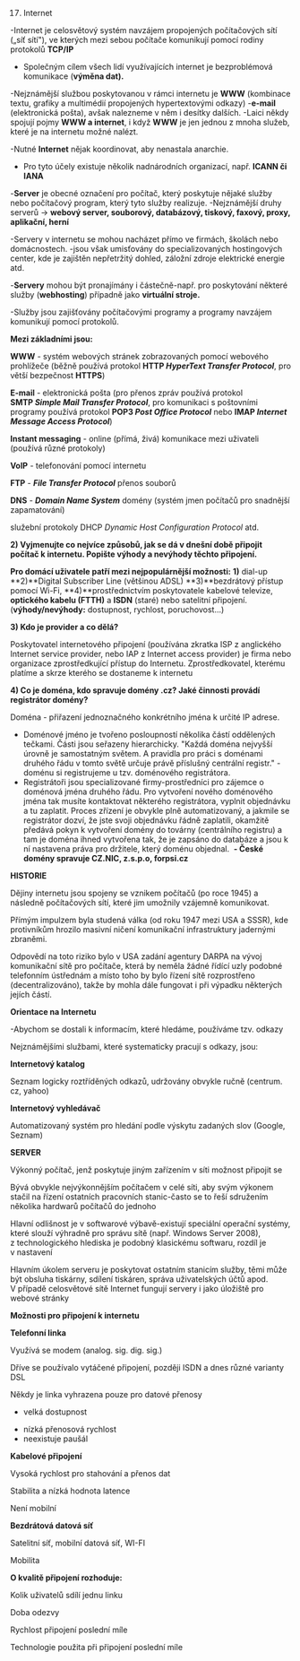 17. Internet

-Internet je celosvětový systém navzájem propojených počítačových sítí
(„síť sítí"), ve kterých mezi sebou počítače komunikují pomocí rodiny
protokolů **TCP/IP**
- Společným cílem všech lidí využívajících internet je bezproblémová
komunikace (**výměna dat).**

-Nejznámější službou poskytovanou v rámci internetu je **WWW**
(kombinace textu, grafiky a multimédií propojených hypertextovými
odkazy)
-**e-mail** (elektronická pošta), avšak nalezneme v něm i desítky
dalších.
-Laici někdy spojují pojmy **WWW a internet**, i když **WWW** je jen
jednou z mnoha služeb, které je na internetu možné nalézt.

-Nutné **Internet** nějak koordinovat, aby nenastala anarchie.
- Pro tyto účely existuje několik nadnárodních organizací, např.
**ICANN či IANA**

-**Server** je obecné označení pro počítač, který poskytuje nějaké
služby nebo počítačový program, který tyto služby realizuje.
-Nejznámější druhy serverů → **webový server, souborový, databázový,
tiskový, faxový, proxy, aplikační, herní**

-Servery v internetu se mohou nacházet přímo ve firmách, školách nebo
domácnostech.
-jsou však umisťovány do specializovaných hostingových center, kde je
zajištěn nepřetržitý dohled, záložní zdroje elektrické energie atd.

-**Servery** mohou být pronajímány i částečně-např. pro poskytování
některé služby (**webhosting**) případně jako **virtuální stroje.**

-Služby jsou zajišťovány počítačovými programy a programy navzájem
komunikují pomocí protokolů.

**Mezi základními jsou:**

**WWW** - systém webových stránek zobrazovaných pomocí webového
prohlížeče (běžně používá protokol **HTTP *HyperText Transfer
Protocol***, pro větší bezpečnost **HTTPS**)

**E-mail** - elektronická pošta (pro přenos zpráv používá protokol
**SMTP *Simple Mail Transfer Protocol***, pro komunikaci s poštovními
programy používá protokol **POP3 *Post Office Protocol*** nebo
**IMAP *Internet Message Access Protocol***)

**Instant messaging** - online (přímá, živá) komunikace mezi
uživateli (používá různé protokoly)

**VoIP** - telefonování pomocí internetu

**FTP** - ***File Transfer Protocol*** přenos souborů

**DNS** - ***Domain Name System*** domény (systém jmen počítačů pro
snadnější zapamatování)

služební protokoly DHCP *Dynamic Host Configuration Protocol* atd.

**2) Vyjmenujte co nejvíce způsobů, jak se dá v dnešní době připojit
počítač k internetu. Popište výhody a nevýhody těchto připojení.**

**Pro domácí uživatele patří mezi nejpopulárnější možnosti:**
**1)** dial-up
**2)**Digital Subscriber Line (většinou ADSL)
**3)**bezdrátový přístup pomocí Wi-Fi,
**4)**prostřednictvím poskytovatele kabelové televize, **optického
kabelu (FTTH)** a **ISDN** (staré) nebo satelitní připojení.
(**výhody/nevýhody:** dostupnost, rychlost, poruchovost...)

**3) Kdo je provider a co dělá?**

Poskytovatel internetového připojení (používána zkratka ISP z anglického
Internet service provider, nebo IAP z Internet access provider) je firma
nebo organizace zprostředkující přístup do Internetu. Zprostředkovatel,
kterému platíme a skrze kterého se dostaneme k internetu

**4) Co je doména, kdo spravuje domény .cz? Jaké činnosti provádí
registrátor domény?**

Doména - přiřazení jednoznačného konkrétního jména k určité IP adrese. 
- Doménové jméno je tvořeno posloupností několika částí oddělených
tečkami.
Části jsou seřazeny hierarchicky. "Každá doména nejvyšší úrovně je
samostatným světem. A pravidla pro práci s doménami druhého řádu v tomto
světě určuje právě příslušný centrální registr." - doménu si
registrujeme u tzv. doménového registrátora. 
- Registrátoři jsou specializované firmy-prostředníci pro zájemce o
doménová jména druhého řádu. Pro vytvoření nového doménového jména tak
musíte kontaktovat některého registrátora, vyplnit objednávku a tu
zaplatit. Proces zřízení je obvykle plně automatizovaný, a jakmile se
registrátor dozví, že jste svoji objednávku řádně zaplatili, okamžitě
předává pokyn k vytvoření domény do továrny (centrálního registru) a tam
je doména ihned vytvořena tak, že je zapsáno do databáze a jsou k ní
nastavena práva pro držitele, který doménu objednal. 
**- České domény spravuje CZ.NIC, z.s.p.o, forpsi.cz**

**HISTORIE**

Dějiny internetu jsou spojeny se vznikem počítačů (po roce
1945) a následně počítačových sítí, které jim umožnily
vzájemně komunikovat.

Přímým impulzem byla studená válka (od roku 1947 mezi USA a SSSR),
kde protivníkům hrozilo masivní ničení komunikační infrastruktury
jadernými zbraněmi.

Odpovědí na toto riziko bylo v USA zadání agentury DARPA na vývoj
komunikační sítě pro počítače, která by neměla žádné
řídící uzly podobné telefonním ústřednám a místo toho by bylo
řízení sítě rozprostřeno (decentralizováno), takže by mohla dále
fungovat i při výpadku některých jejích částí.

**Orientace na Internetu**

-Abychom se dostali k informacím, které hledáme, používáme tzv. odkazy

Nejznámějšími službami, které systematicky pracují s odkazy, jsou:

**Internetový katalog**

Seznam logicky roztříděných odkazů, udržovány obvykle ručně (centrum.
cz, yahoo)

**Internetový vyhledávač**

Automatizovaný systém pro hledání podle výskytu zadaných slov (Google,
Seznam)

**SERVER**

Výkonný počítač, jenž poskytuje jiným zařízením v síti možnost připojit
se

Bývá obvykle nejvýkonnějším počítačem v celé síti, aby svým výkonem
stačil na řízení ostatních pracovních stanic-často se to řeší
sdružením několika hardwarů počítačů do jednoho

Hlavní odlišnost je v softwarové výbavě-existují speciální operační
systémy, které slouží výhradně pro správu sítě (např. Windows Server
2008), z technologického hlediska je podobný klasickému softwaru, rozdíl
je v nastavení

Hlavním úkolem serveru je poskytovat ostatním stanicím služby, těmi může
být obsluha tiskárny, sdílení tiskáren, správa uživatelských účtů apod.
V případě celosvětové sítě Internet fungují servery i jako úložiště pro
webové stránky

**Možnosti pro připojení k internetu**

**Telefonní linka**

Využívá se modem (analog. sig. dig. sig.)

Dříve se používalo vytáčené připojení, později ISDN a dnes různé
varianty DSL

Někdy je linka vyhrazena pouze pro datové přenosy

+ velká dostupnost
- nízká přenosová rychlost
- neexistuje paušál

**Kabelové připojení**

Vysoká rychlost pro stahování a přenos dat

Stabilita a nízká hodnota latence

Není mobilní

**Bezdrátová datová síť**

Satelitní síť, mobilní datová síť, WI-FI

Mobilita

**O kvalitě připojení rozhoduje:**

Kolik uživatelů sdílí jednu linku

Doba odezvy

Rychlost připojení poslední míle

Technologie použita při připojení poslední míle
